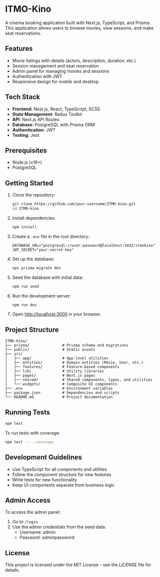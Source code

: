# ITMO-Kino

A cinema booking application built with Next.js, TypeScript, and Prisma. This application allows users to browse movies, view sessions, and make seat reservations.

## Features

- Movie listings with details (actors, description, duration, etc.)
- Session management and seat reservation
- Admin panel for managing movies and sessions
- Authentication with JWT
- Responsive design for mobile and desktop

## Tech Stack

- **Frontend**: Next.js, React, TypeScript, SCSS
- **State Management**: Redux Toolkit
- **API**: Next.js API Routes
- **Database**: PostgreSQL with Prisma ORM
- **Authentication**: JWT
- **Testing**: Jest

## Prerequisites

- Node.js (v16+)
- PostgreSQL

## Getting Started

1. Clone the repository:
   ```bash
   git clone https://github.com/your-username/ITMO-kino.git
   cd ITMO-kino
   ```

2. Install dependencies:
   ```bash
   npm install
   ```

3. Create a `.env` file in the root directory:
   ```
   DATABASE_URL="postgresql://user:password@localhost:5432/itmokino"
   JWT_SECRET="your-secret-key"
   ```

4. Set up the database:
   ```bash
   npx prisma migrate dev
   ```

5. Seed the database with initial data:
   ```bash
   npm run seed
   ```

6. Run the development server:
   ```bash
   npm run dev
   ```

7. Open [http://localhost:3000](http://localhost:3000) in your browser.

## Project Structure

```
ITMO-kino/
├── prisma/               # Prisma schema and migrations
├── public/               # Static assets
├── src/
│   ├── app/              # App-level utilities
│   ├── entities/         # Domain entities (Movie, User, etc.)
│   ├── features/         # Feature-based components
│   ├── lib/              # Utility libraries
│   ├── pages/            # Next.js pages
│   ├── shared/           # Shared components, types, and utilities
│   └── widgets/          # Composite UI components
├── .env                  # Environment variables
├── package.json          # Dependencies and scripts
└── README.md             # Project documentation
```

## Running Tests

```bash
npm test
```

To run tests with coverage:
```bash
npm test -- --coverage
```

## Development Guidelines

- Use TypeScript for all components and utilities
- Follow the component structure for new features
- Write tests for new functionality
- Keep UI components separate from business logic

## Admin Access

To access the admin panel:
1. Go to `/login`
2. Use the admin credentials from the seed data:
   - Username: admin
   - Password: adminpassword

## License

This project is licensed under the MIT License - see the LICENSE file for details.
